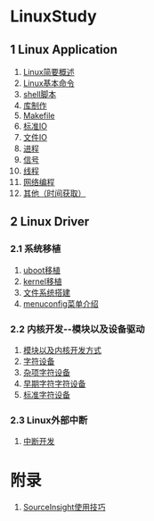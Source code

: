 <!--
 * @Description: In User Settings Edit
 * @Author: your name
 * @Date: 2019-09-15 22:58:56
 * @LastEditTime: 2019-09-18 00:05:20
 * @LastEditors: Please set LastEditors
 -->
# LinuxStudy 
## 1 Linux Application

1. [Linux简要概述]()  
2. [Linux基本命令]() 
3. [shell脚本]() 
4. [库制作]() 
5. [Makefile]() 
6. [标准IO]() 
7. [文件IO]() 
8. [进程]() 
9. [信号]() 
10. [线程]() 
11. [网络编程]() 
12. [其他（时间获取）]() 

## 2 Linux Driver
### 2.1 系统移植

1. [uboot移植](https://github.com/TimChanCHN/LinuxStudy/blob/master/2LinuxDriver/1%E7%B3%BB%E7%BB%9F%E7%A7%BB%E6%A4%8D/1uboot%E7%A7%BB%E6%A4%8D.md) 
1. [kernel移植](https://github.com/TimChanCHN/LinuxStudy/blob/master/2LinuxDriver/1%E7%B3%BB%E7%BB%9F%E7%A7%BB%E6%A4%8D/2kernel%E7%A7%BB%E6%A4%8D.md) 
1. [文件系统搭建](https://github.com/TimChanCHN/LinuxStudy/blob/master/2LinuxDriver/1%E7%B3%BB%E7%BB%9F%E7%A7%BB%E6%A4%8D/3%E6%96%87%E4%BB%B6%E7%B3%BB%E7%BB%9F%E6%90%AD%E5%BB%BA.md) 
2. [menuconfig菜单介绍](https://github.com/TimChanCHN/LinuxStudy/blob/master/2LinuxDriver/1%E7%B3%BB%E7%BB%9F%E7%A7%BB%E6%A4%8D/4menuconfig%E4%BB%8B%E7%BB%8D.md) 

###  2.2 内核开发--模块以及设备驱动
1. [模块以及内核开发方式](https://github.com/TimChanCHN/LinuxStudy/blob/master/2LinuxDriver/2%E5%86%85%E6%A0%B8%E5%BC%80%E5%8F%91/1%E6%A8%A1%E5%9D%97%E4%BB%A5%E5%8F%8A%E5%86%85%E6%A0%B8%E5%BC%80%E5%8F%91%E6%96%B9%E5%BC%8F.md) 
2. [字符设备](https://github.com/TimChanCHN/LinuxStudy/blob/master/2LinuxDriver/2%E5%86%85%E6%A0%B8%E5%BC%80%E5%8F%91/2%E5%AD%97%E7%AC%A6%E8%AE%BE%E5%A4%87.md) 
3. [杂项字符设备](https://github.com/TimChanCHN/LinuxStudy/blob/master/2LinuxDriver/2%E5%86%85%E6%A0%B8%E5%BC%80%E5%8F%91/3%E6%9D%82%E9%A1%B9%E5%AD%97%E7%AC%A6%E8%AE%BE%E5%A4%87.md) 
4. [早期字符字符设备](https://github.com/TimChanCHN/LinuxStudy/blob/master/2LinuxDriver/2%E5%86%85%E6%A0%B8%E5%BC%80%E5%8F%91/4%E6%97%A9%E6%9C%9F%E5%AD%97%E7%AC%A6%E8%AE%BE%E5%A4%87.md) 
5. [标准字符设备](https://github.com/TimChanCHN/LinuxStudy/blob/master/2LinuxDriver/2%E5%86%85%E6%A0%B8%E5%BC%80%E5%8F%91/5%E6%A0%87%E5%87%86%E5%AD%97%E7%AC%A6%E8%AE%BE%E5%A4%87.md) 

### 2.3 Linux外部中断
1. [中断开发](https://github.com/TimChanCHN/LinuxStudy/blob/master/2LinuxDriver/3%E4%B8%AD%E6%96%AD/1%E4%B8%AD%E6%96%AD.md)

# 附录
1. [SourceInsight使用技巧](https://github.com/TimChanCHN/LinuxStudy/blob/master/%E9%99%84%E5%BD%95/SourceInsight%E4%BD%BF%E7%94%A8%E6%8A%80%E5%B7%A7.md)
